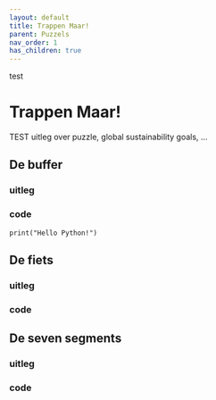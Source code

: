 ```yaml
---
layout: default
title: Trappen Maar!
parent: Puzzels
nav_order: 1
has_children: true
---
```

test
# Trappen Maar! 

TEST uitleg over puzzle, global sustainability goals, ...

## De buffer
### uitleg

### code
```{python}
print("Hello Python!")
```
## De fiets
### uitleg

### code



## De seven segments
### uitleg

### code
